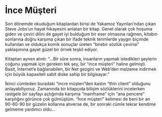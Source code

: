 # İnce Müşteri

Son dönemde okuduğum kitaplardan birisi de Yakamoz Yayınları’ndan çıkan Steve Jobs’un hayat hikayesini anlatan bir kitap. 
Genel olarak çok hoşuma giden ve çeviri dilini de gayet iyi bulduğum bir eser olmasına rağmen, kitabın sonlarına doğru 
karşıma çıkan bir ifade teknik terimlerde yaygın biçimde kullanılan ve oldukça komik sonuçlar üreten “birebir sözlük 
çevirisi” yaklaşımına gayet güzel bir örnek teşkil ediyor.

Kitaptan aynen alıntı: “…Bir süre sonra, insanların yapmak istedikleri şeylerin çoğunu yapmak için gereken tek şey, bir 
“ince müşteri” haline gelmişti. Basit, İnternet’e bağlanabilen, bir Net gezgini ve Web’den malzeme indirmek için büyük 
kapasiteli sabit diske sahip bir bilgisayar.”

İkinci cümleden buradaki “incre müşteri”den kastın “thin client” olduğunu anlayabiliyoruz. Zamanında bir kitapçıda bilişim 
sözlüklerini incelerken rastgele bir sayfayı açtığımda karşıma “mainframe” için “ana pencere” karşılığını görünce çok 
gülmüştüm. “İnce müşteri” kelimesi de beni bir an 90-60-90 bir güzelin kollarına atıverse de, bir sonraki cümle tekrar 
kendime gelmeme yardımcı oldu…
